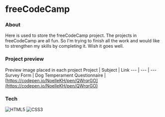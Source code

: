 # freeCodeCamp

### About

Here is used to store the freeCodeCamp project. The projects in freeCodeCamp are all fun. So I'm trying to finish all the work and would like to strengthen my skills by completing it. Wish it goes well.

### Project preview

Preview image placed in each project
Project | Subject | Link
--- | --- | ---
Survey Form | Dog Temperament Questionnaire | [https://codepen.io/NoelleKH/pen/QWrqrGO](https://codepen.io/NoelleKH/pen/QWrqrGO)

### Tech

![HTML5](https://img.shields.io/badge/html5-%23E34F26.svg?style=for-the-badge&logo=html5&logoColor=white) ![CSS3](https://img.shields.io/badge/css3-%231572B6.svg?style=for-the-badge&logo=css3&logoColor=white)
